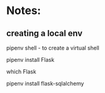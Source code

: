# Notes:

creating a local env
--------------------

pipenv shell - to create a virtual shell

pipenv install Flask

which Flask

pipenv install flask-sqlalchemy
